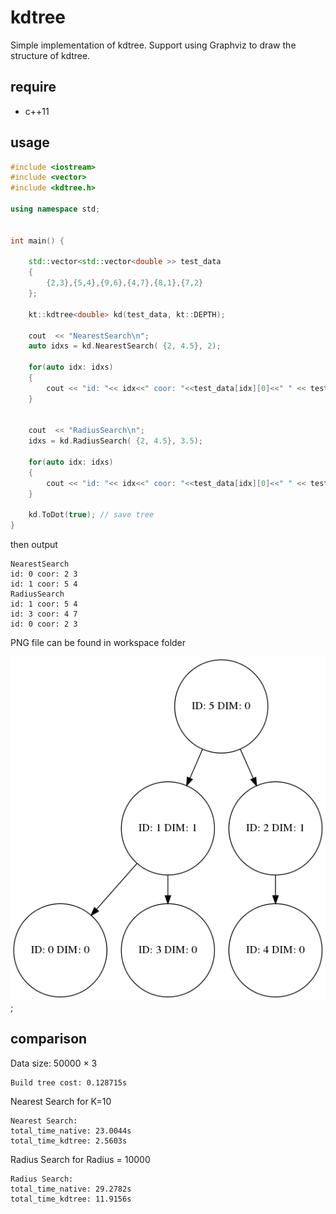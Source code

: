 # kdtree

Simple implementation of kdtree. Support using Graphviz to draw the structure of kdtree.

## require

* c++11

## usage

```c++
#include <iostream>
#include <vector>
#include <kdtree.h>

using namespace std;


int main() {

    std::vector<std::vector<double >> test_data
    {
        {2,3},{5,4},{9,6},{4,7},{8,1},{7,2}
    };

    kt::kdtree<double> kd(test_data, kt::DEPTH);

    cout  << "NearestSearch\n";
    auto idxs = kd.NearestSearch( {2, 4.5}, 2);

    for(auto idx: idxs)
    {
        cout << "id: "<< idx<<" coor: "<<test_data[idx][0]<<" " << test_data[idx][1]<< endl;
    }


    cout  << "RadiusSearch\n";
    idxs = kd.RadiusSearch( {2, 4.5}, 3.5);

    for(auto idx: idxs)
    {
        cout << "id: "<< idx<<" coor: "<<test_data[idx][0]<<" " << test_data[idx][1]<< endl;
    }

    kd.ToDot(true); // save tree
}
``` 

then output
```
NearestSearch
id: 0 coor: 2 3
id: 1 coor: 5 4
RadiusSearch
id: 1 coor: 5 4
id: 3 coor: 4 7
id: 0 coor: 2 3
```

PNG file can be found in workspace folder

![kdtree structure](image/1544084302311.png);

## comparison

Data size: 50000 × 3
``` 
Build tree cost: 0.128715s
```

Nearest Search for K=10
``` 
Nearest Search: 
total_time_native: 23.0044s
total_time_kdtree: 2.5603s
```

Radius Search for Radius = 10000
``` 
Radius Search: 
total_time_native: 29.2782s
total_time_kdtree: 11.9156s
```
